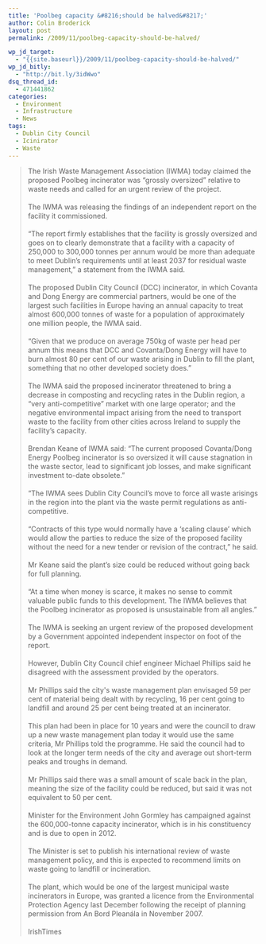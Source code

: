 ```yaml
---
title: 'Poolbeg capacity &#8216;should be halved&#8217;'
author: Colin Broderick
layout: post
permalink: /2009/11/poolbeg-capacity-should-be-halved/

wp_jd_target:
  - "{{site.baseurl}}/2009/11/poolbeg-capacity-should-be-halved/"
wp_jd_bitly:
  - "http://bit.ly/3idWwo"
dsq_thread_id:
  - 471441862
categories:
  - Environment
  - Infrastructure
  - News
tags:
  - Dublin City Council
  - Icinirator
  - Waste
---
```

> <p style="line-height: 18px; margin-top: 0px; margin-right: 0px; margin-bottom: 18px; margin-left: 0px;">
>   The Irish Waste Management Association (IWMA) today claimed the proposed Poolbeg incinerator was &#8220;grossly oversized&#8221; relative to waste needs and called for an urgent review of the project.
> </p>
> 
> <p style="line-height: 18px; margin-top: 0px; margin-right: 0px; margin-bottom: 18px; margin-left: 0px;">
>   The IWMA was releasing the findings of an independent report on the facility it commissioned.
> </p>
> 
> <p style="line-height: 18px; margin-top: 0px; margin-right: 0px; margin-bottom: 18px; margin-left: 0px;">
>   &#8220;The report firmly establishes that the facility is grossly oversized and goes on to clearly demonstrate that a facility with a capacity of 250,000 to 300,000 tonnes per annum would be more than adequate to meet Dublin&#8217;s requirements until at least 2037 for residual waste management,&#8221; a statement from the IWMA said.
> </p>
> 
> <p style="line-height: 18px; margin-top: 0px; margin-right: 0px; margin-bottom: 18px; margin-left: 0px;">
>   The proposed Dublin City Council (DCC) incinerator, in which Covanta and Dong Energy are commercial partners, would be one of the largest such facilities in Europe having an annual capacity to treat almost 600,000 tonnes of waste for a population of approximately one million people, the IWMA said.
> </p>
> 
> <p style="line-height: 18px; margin-top: 0px; margin-right: 0px; margin-bottom: 18px; margin-left: 0px;">
>   &#8220;Given that we produce on average 750kg of waste per head per annum this means that DCC and Covanta/Dong Energy will have to burn almost 80 per cent of our waste arising in Dublin to fill the plant, something that no other developed society does.&#8221;
> </p>
> 
> <!--more-->
> 
> <p style="line-height: 18px; margin-top: 0px; margin-right: 0px; margin-bottom: 18px; margin-left: 0px;">
>   The IWMA said the proposed incinerator threatened to bring a decrease in composting and recycling rates in the Dublin region, a &#8220;very anti-competitive&#8221; market with one large operator; and the negative environmental impact arising from the need to transport waste to the facility from other cities across Ireland to supply the facility&#8217;s capacity.
> </p>
> 
> <p style="line-height: 18px; margin-top: 0px; margin-right: 0px; margin-bottom: 18px; margin-left: 0px;">
>   Brendan Keane of IWMA said: &#8220;The current proposed Covanta/Dong Energy Poolbeg incinerator is so oversized it will cause stagnation in the waste sector, lead to significant job losses, and make significant investment to-date obsolete.&#8221;
> </p>
> 
> <p style="line-height: 18px; margin-top: 0px; margin-right: 0px; margin-bottom: 18px; margin-left: 0px;">
>   &#8220;The IWMA sees Dublin City Council&#8217;s move to force all waste arisings in the region into the plant via the waste permit regulations as anti-competitive.
> </p>
> 
> <p style="line-height: 18px; margin-top: 0px; margin-right: 0px; margin-bottom: 18px; margin-left: 0px;">
>   &#8220;Contracts of this type would normally have a &#8216;scaling clause&#8217; which would allow the parties to reduce the size of the proposed facility without the need for a new tender or revision of the contract,&#8221; he said.
> </p>
> 
> <p style="line-height: 18px; margin-top: 0px; margin-right: 0px; margin-bottom: 18px; margin-left: 0px;">
>   Mr Keane said the plant&#8217;s size could be reduced without going back for full planning.
> </p>
> 
> <p style="line-height: 18px; margin-top: 0px; margin-right: 0px; margin-bottom: 18px; margin-left: 0px;">
>   &#8220;At a time when money is scarce, it makes no sense to commit valuable public funds to this development. The IWMA believes that the Poolbeg incinerator as proposed is unsustainable from all angles.&#8221;
> </p>
> 
> <p style="line-height: 18px; margin-top: 0px; margin-right: 0px; margin-bottom: 18px; margin-left: 0px;">
>   The IWMA is seeking an urgent review of the proposed development by a Government appointed independent inspector on foot of the report.
> </p>
> 
> <p style="line-height: 18px; margin-top: 0px; margin-right: 0px; margin-bottom: 18px; margin-left: 0px;">
>   However, Dublin City Council chief engineer Michael Phillips said he disagreed with the assessment provided by the operators.
> </p>
> 
> <p style="line-height: 18px; margin-top: 0px; margin-right: 0px; margin-bottom: 18px; margin-left: 0px;">
>   Mr Phillips said the city's waste management plan envisaged 59 per cent of material being dealt with by recycling, 16 per cent going to landfill and around 25 per cent being treated at an incinerator.
> </p>
> 
> <p style="line-height: 18px; margin-top: 0px; margin-right: 0px; margin-bottom: 18px; margin-left: 0px;">
>   This plan had been in place for 10 years and were the council to draw up a new waste management plan today it would use the same criteria, Mr Phillips told the programme. He said the council had to look at the longer term needs of the city and average out short-term peaks and troughs in demand.
> </p>
> 
> <p style="line-height: 18px; margin-top: 0px; margin-right: 0px; margin-bottom: 18px; margin-left: 0px;">
>   Mr Phillips said there was a small amount of scale back in the plan, meaning the size of the facility could be reduced, but said it was not equivalent to 50 per cent.
> </p>
> 
> <p style="line-height: 18px; margin-top: 0px; margin-right: 0px; margin-bottom: 18px; margin-left: 0px;">
>   Minister for the Environment John Gormley has campaigned against the 600,000-tonne capacity incinerator, which is in his constituency and is due to open in 2012.
> </p>
> 
> <p style="line-height: 18px; margin-top: 0px; margin-right: 0px; margin-bottom: 18px; margin-left: 0px;">
>   The Minister is set to publish his international review of waste management policy, and this is expected to recommend limits on waste going to landfill or incineration.
> </p>
> 
> <p style="line-height: 18px; margin-top: 0px; margin-right: 0px; margin-bottom: 18px; margin-left: 0px;">
>   The plant, which would be one of the largest municipal waste incinerators in Europe, was granted a licence from the Environmental Protection Agency last December following the receipt of planning permission from An Bord Pleanála in November 2007.
> </p>
> 
> <p style="line-height: 18px; margin-top: 0px; margin-right: 0px; margin-bottom: 18px; margin-left: 0px;">
>   IrishTimes
> </p>

